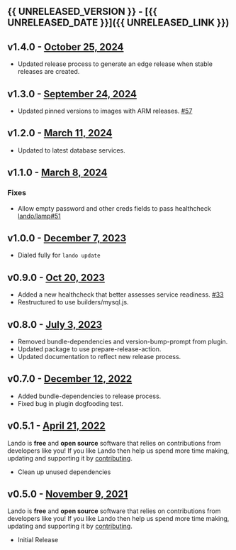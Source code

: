 ## {{ UNRELEASED_VERSION }} - [{{ UNRELEASED_DATE }}]({{ UNRELEASED_LINK }})

## v1.4.0 - [October 25, 2024](https://github.com/lando/mysql/releases/tag/v1.4.0)

* Updated release process to generate an edge release when stable releases are created.

## v1.3.0 - [September 24, 2024](https://github.com/lando/mysql/releases/tag/v1.3.0)
  * Updated pinned versions to images with ARM releases. [#57](https://github.com/lando/mysql/issues/57)

## v1.2.0 - [March 11, 2024](https://github.com/lando/mysql/releases/tag/v1.2.0)
  * Updated to latest database services.

## v1.1.0 - [March 8, 2024](https://github.com/lando/mysql/releases/tag/v1.1.0)

### Fixes
* Allow empty password and other creds fields to pass healthcheck [lando/lamp#51](https://github.com/lando/lamp/issues/51)

## v1.0.0 - [December 7, 2023](https://github.com/lando/mysql/releases/tag/v1.0.0)

* Dialed fully for `lando update`

## v0.9.0 - [Oct 20, 2023](https://github.com/lando/mysql/releases/tag/v0.9.0)

* Added a new healthcheck that better assesses service readiness. [#33](https://github.com/lando/mysql/pull/33)
* Restructured to use builders/mysql.js.

## v0.8.0 - [July 3, 2023](https://github.com/lando/mysql/releases/tag/v0.8.0)

* Removed bundle-dependencies and version-bump-prompt from plugin.
* Updated package to use prepare-release-action.
* Updated documentation to reflect new release process.

## v0.7.0 - [December 12, 2022](https://github.com/lando/mysql/releases/tag/v0.7.0)

* Added bundle-dependencies to release process.
* Fixed bug in plugin dogfooding test.

## v0.5.1 - [April 21, 2022](https://github.com/lando/mysql/releases/tag/v0.5.1)

Lando is **free** and **open source** software that relies on contributions from developers like you! If you like Lando then help us spend more time making, updating and supporting it by [contributing](https://github.com/sponsors/lando).

* Clean up unused dependencies

## v0.5.0 - [November 9, 2021](https://github.com/lando/mysql/releases/tag/v0.5.0)

Lando is **free** and **open source** software that relies on contributions from developers like you! If you like Lando then help us spend more time making, updating and supporting it by [contributing](https://github.com/sponsors/lando).

* Initial Release
